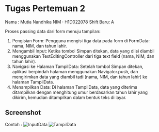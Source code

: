 # Tugas Pertemuan 2

Nama : Mutia Nandhika
NIM : H1D022078
Shift Baru: A

Proses passing data dari form menuju tampilan:
1.	Pengisian Form: Pengguna mengisi tiga data pada form di FormData: nama, NIM, dan tahun lahir.
2.	Mengambil Input: Ketika tombol Simpan ditekan, data yang diisi diambil menggunakan TextEditingController dari tiga text field (nama, NIM, dan tahun lahir).
3.	Navigasi ke Halaman TampilData: Setelah tombol Simpan ditekan, aplikasi berpindah halaman menggunakan Navigator.push, dan mengirimkan data yang diambil tadi (nama, NIM, dan tahun lahir) ke halaman TampilData.
4.	Menampilkan Data: Di halaman TampilData, data yang diterima ditampilkan dengan menghitung umur berdasarkan tahun lahir yang dikirim, kemudian ditampilkan dalam bentuk teks di layar.

## Screenshot
Contoh :
![InputData](https://github.com/user-attachments/assets/8006d8f4-8a5f-4f12-ba36-d248978ce674)
![TampilData](https://github.com/user-attachments/assets/8a425521-67cd-4615-8504-9d123ae6feda)
